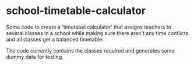 # school-timetable-calculator

Some code to create a 'timetabel calculator' that assigns teachers to several classes in a school while making sure there aren't any time conflicts and all classes get a balanced timetable.

The code currently contains the classes required and generates some dummy data for testing.